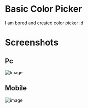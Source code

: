 # Basic Color Picker
I am bored and created color picker :d
# Screenshots

## Pc 

![image](https://user-images.githubusercontent.com/91078294/160292525-b8a8957d-953f-4b19-be0a-e15f7bbe37da.png)

## Mobile

![image](https://user-images.githubusercontent.com/91078294/160292534-8e9821b4-0be4-4041-baaf-353a49b716fc.png)
